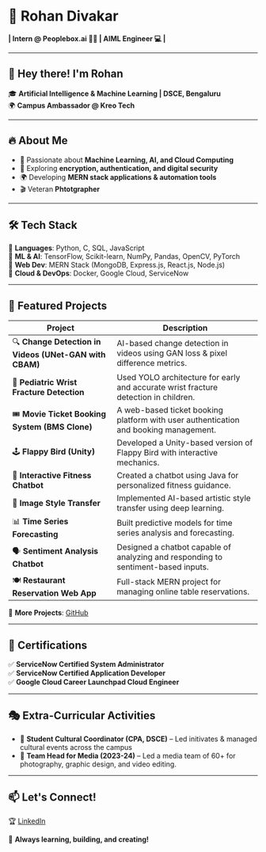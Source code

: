 # 🚀 Rohan Divakar 
**| Intern @ Peoplebox.ai 🧑‍💼 | AIML Engineer 💻 |**

---

## 👋 Hey there! I'm Rohan  
🎓 **Artificial Intelligence & Machine Learning | DSCE, Bengaluru**  
🌍 **Campus Ambassador @ Kreo Tech**  

---

## 🔥 About Me  
- 🧠 Passionate about **Machine Learning, AI, and Cloud Computing**  
- 🔐 Exploring **encryption, authentication, and digital security**  
- 🌍 Developing **MERN stack applications & automation tools**  
- 🎬 Veteran **Phtotgrapher**  

---

## 🛠 Tech Stack  
🔹 **Languages**: Python, C, SQL, JavaScript  
🔹 **ML & AI**: TensorFlow, Scikit-learn, NumPy, Pandas, OpenCV, PyTorch  
🔹 **Web Dev**: MERN Stack (MongoDB, Express.js, React.js, Node.js)  
🔹 **Cloud & DevOps**: Docker, Google Cloud, ServiceNow  

---

## 📌 Featured Projects  
| Project | Description |
|---------|------------|
| 🔍 **Change Detection in Videos (UNet-GAN with CBAM)** | AI-based change detection in videos using GAN loss & pixel difference metrics. |
| 🏥 **Pediatric Wrist Fracture Detection** | Used YOLO architecture for early and accurate wrist fracture detection in children. |
| 🎟️ **Movie Ticket Booking System (BMS Clone)** | A web-based ticket booking platform with user authentication and booking management. |
| 🕹️ **Flappy Bird (Unity)** | Developed a Unity-based version of Flappy Bird with interactive mechanics. |
| 🤖 **Interactive Fitness Chatbot** | Created a chatbot using Java for personalized fitness guidance. |
| 🎨 **Image Style Transfer** | Implemented AI-based artistic style transfer using deep learning. |
| 📊 **Time Series Forecasting** | Built predictive models for time series analysis and forecasting. |
| 🗣️ **Sentiment Analysis Chatbot** | Designed a chatbot capable of analyzing and responding to sentiment-based inputs. |
| 🍽️ **Restaurant Reservation Web App** | Full-stack MERN project for managing online table reservations. |

🔗 **More Projects**: [GitHub](https://github.com/Rohand19?tab=repositories)  

---

## 📜 Certifications  
✅ **ServiceNow Certified System Administrator**  
✅ **ServiceNow Certified Application Developer**  
✅ **Google Cloud Career Launchpad Cloud Engineer**  

---

## 🎭 Extra-Curricular Activities  
- 🎤 **Student Cultural Coordinator (CPA, DSCE)** – Led initivates & managed cultural events across the campus
- 🎥 **Team Head for Media (2023-24)** – Led a media team of 60+ for photography, graphic design, and video editing.   

---

## 📫 Let's Connect!  
🏆 [LinkedIn](https://www.linkedin.com/in/rohan-divakar-b47417230/) 

🚀 **Always learning, building, and creating!**  
